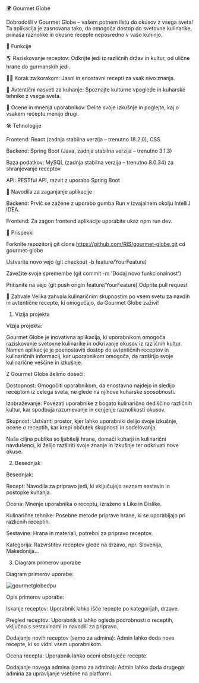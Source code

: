 🌍 Gourmet Globe

Dobrodošli v Gourmet Globe – vašem potnem listu do okusov z vsega sveta! Ta aplikacija je zasnovana tako, da omogoča dostop do svetovne kulinarike, prinaša raznolike in okusne recepte neposredno v vašo kuhinjo.

🚀 Funkcije

🌎 Raziskovanje receptov: Odkrijte jedi iz različnih držav in kultur, od ulične hrane do gurmanskih jedi.

🧑‍🍳 Korak za korakom: Jasni in enostavni recepti za vsak nivo znanja.

🥣 Avtentični nasveti za kuhanje: Spoznajte kulturne vpoglede in kuharske tehnike z vsega sveta.

💬 Ocene in mnenja uporabnikov: Delite svoje izkušnje in poglejte, kaj o vsakem receptu menijo drugi.


🛠️ Tehnologije

Frontend: React (zadnja stabilna verzija – trenutno 18.2.0), CSS

Backend: Spring Boot (Java, zadnja stabilna verzija – trenutno 3.1.3)

Baza podatkov: MySQL (zadnja stabilna verzija – trenutno 8.0.34) za shranjevanje receptov

API: RESTful API, razvit z uporabo Spring Boot


🔧 Navodila za zaganjanje aplikacije

Backend: Prvič se zažene z uporabo gumba Run v izvajalnem okolju IntelliJ IDEA.

Frontend: Za zagon frontend aplikacije uporabite ukaz npm run dev.


🤝 Prispevki

Forknite repozitorij
git clone https://github.com/RIS/gourmet-globe.git
cd gourmet-globe


Ustvarite novo vejo (git checkout -b feature/YourFeature)

Zavežite svoje spremembe (git commit -m 'Dodaj novo funkcionalnost')

Pritisnite na vejo (git push origin feature/YourFeature)
Odprite pull request


🌟 Zahvale
Velika zahvala kulinaričnim skupnostim po vsem svetu za navdih in avtentične recepte, ki omogočajo, da Gourmet Globe zaživi!

1. Vizija projekta

Vizija projekta:

Gourmet Globe je inovativna aplikacija, ki uporabnikom omogoča raziskovanje svetovne kulinarike in odkrivanje okusov iz različnih kultur. Namen aplikacije je poenostaviti dostop do avtentičnih receptov in kulinaričnih informacij, kar uporabnikom omogoča, da razširijo svoje kulinarične veščine in izkušnje.

Z Gourmet Globe želimo doseči:

Dostopnost: Omogočiti uporabnikom, da enostavno najdejo in sledijo receptom iz celega sveta, ne glede na njihove kuharske sposobnosti.

Izobraževanje: Povezati uporabnike z bogato kulinarično dediščino različnih kultur, kar spodbuja razumevanje in cenjenje raznolikosti okusov.

Skupnost: Ustvariti prostor, kjer lahko uporabniki delijo svoje izkušnje, ocene o receptih, kar krepi občutek skupnosti in sodelovanja.

Naša ciljna publika so ljubitelji hrane, domači kuharji in kulinarični navdušenci, ki želijo razširiti svoje znanje in izkušnje ter odkrivati nove okuse.


2. Besednjak
   
Besednjak:

Recept: Navodila za pripravo jedi, ki vključujejo seznam sestavin in postopke kuhanja.

Ocena: Mnenje uporabnika o receptu, izraženo s Like in Dislike.

Kulinarične tehnike: Posebne metode priprave hrane, ki se uporabljajo pri različnih receptih.

Sestavine: Hrana in materiali, potrebni za pripravo receptov.

Kategorija: Razvrstitev receptov glede na drzavo, npr. Slovenija, Makedonija...


3. Diagram primerov uporabe

Diagram primerov uporabe:

![gourmetglobedpu](https://github.com/user-attachments/assets/90cb62aa-d583-4bdc-b43c-a363954c4c5d)


Opis primerov uporabe:

Iskanje receptov: Uporabnik lahko išče recepte po kategorijah, drzave.

Pregled receptov: Uporabnik si lahko ogleda podrobnosti o receptih, vključno s sestavinami in navodili za pripravo.

Dodajanje novih receptov (samo za admina): Admin lahko doda nove recepte, ki so vidni vsem uporabnikom.

Ocena recepta: Uporabnik lahko oceni obstoječe recepte.

Dodajanje novega admina (samo za admina): Admin lahko doda drugega admina za upravljanje vsebine na platformi.
